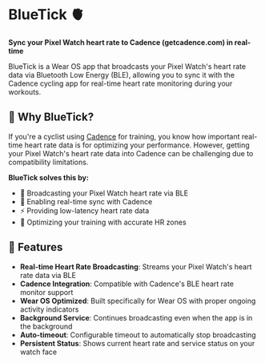 # BlueTick 🫀

**Sync your Pixel Watch heart rate to Cadence (getcadence.com) in real-time**

BlueTick is a Wear OS app that broadcasts your Pixel Watch's heart rate data via Bluetooth Low Energy (BLE), allowing you to sync it with the Cadence cycling app for real-time heart rate monitoring during your workouts.

## 🎯 Why BlueTick?

If you're a cyclist using [Cadence](https://getcadence.com) for training, you know how important real-time heart rate data is for optimizing your performance. However, getting your Pixel Watch's heart rate data into Cadence can be challenging due to compatibility limitations.

**BlueTick solves this by:**
- 📡 Broadcasting your Pixel Watch heart rate via BLE
- 🔄 Enabling real-time sync with Cadence
- ⚡ Providing low-latency heart rate data
- 🎯 Optimizing your training with accurate HR zones

## 🚀 Features

- **Real-time Heart Rate Broadcasting**: Streams your Pixel Watch's heart rate data via BLE
- **Cadence Integration**: Compatible with Cadence's BLE heart rate monitor support
- **Wear OS Optimized**: Built specifically for Wear OS with proper ongoing activity indicators
- **Background Service**: Continues broadcasting even when the app is in the background
- **Auto-timeout**: Configurable timeout to automatically stop broadcasting
- **Persistent Status**: Shows current heart rate and service status on your watch face

